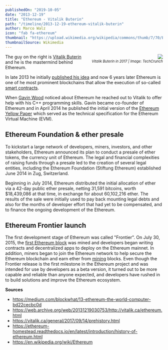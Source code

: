 ```yaml
---
publishedOn: "2019-10-05"
date: "2013-12-19"
title: "Ethereum - Vitalik Buterin"
path: "/timeline/2013-12-19-ethereum-vitalik-buterin"
author: Marco Walz
icon: "fab fa-ethereum"
thumbnail: "https://upload.wikimedia.org/wikipedia/commons/thumb/7/70/Ethereum_logo.svg/150px-Ethereum_logo.svg.png"
thumbnailSource: Wikimedia
---
```


<div style="float: right; margin: 0 0 15px 20px; padding: 0 0 0 10px;text-align: right; font-size:80%;">
    <img src="https://live.staticflickr.com/4402/37131608036_bfd5d734f6_n.jpg" ><br /><i>Vitalik Buterin in 2017 | Image: TechCrunch</i>
</div>

The guy on the right is [Vitalik Buterin](https://vitalik.ca/) and he is the mastermind behind Ethereum.

In late 2013 he initially [published his idea](https://web.archive.org/web/20131219030753/http://vitalik.ca/ethereum.html) and now 6 years later Ethereum is one of he most prominent blockchains that allow the execution of so-called [smart contracts](/lexicon#smart-contract).

When [Gavin Wood](https://gavwood.com/) noticed about Ethereum he reached out to Vitalik to offer help with his C++ programming skills. Gavin became co-founder of Ethereum and in April 2014 he published the initial version of the [Ethereum Yellow Paper](https://ethereum.github.io/yellowpaper/paper.pdf) which served as the technical specification for the Ethereum Virtual Machine (EVM).

## Ethereum Foundation & ether presale
To kickstart a large network of developers, miners, investors, and other stakeholders, Ethereum announced its plan to conduct a presale of ether tokens, the currency unit of Ethereum. The legal and financial complexities of raising funds through a presale led to the creation of several legal entities, including the Ethereum Foundation (Stiftung Ethereum) established June 2014 in Zug, Switzerland.

Beginning in July 2014, Ethereum distributed the initial allocation of ether via a 42-day public ether presale, netting 31,591 bitcoins, worth $18,439,086 at that time, in exchange for about 60,102,216 ether. The results of the sale were initially used to pay back mounting legal debts and also for the months of developer effort that had yet to be compensated, and to finance the ongoing development of the Ethereum.

## Ethereum Frontier launch
The first development stage of Ethereum was called "Frontier". On July 30, 2015, the [first Ethereum block](https://etherscan.io/block/1) was mined and developers began writing contracts and decentralized apps to deploy on the Ethereum mainnet. In addition, miners began to join the Ethereum network to help secure the Ethereum blockchain and earn ether from [mining](/lexicon#mining) blocks. Even though the Frontier release is the first milestone in the Ethereum project and was intended for use by developers as a beta version, it turned out to be more capable and reliable than anyone expected, and developers have rushed in to build solutions and improve the Ethereum ecosystem.

**Sources**
- https://medium.com/blockwhat/13-ethereum-the-world-computer-bd22cecbc0d
- https://web.archive.org/web/20131219030753/http://vitalik.ca/ethereum.html
- https://vitalik.ca/general/2017/09/14/prehistory.html
- https://ethereum-homestead.readthedocs.io/en/latest/introduction/history-of-ethereum.html
- https://en.wikipedia.org/wiki/Ethereum